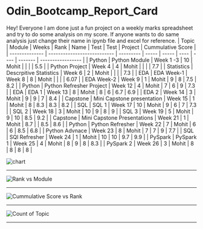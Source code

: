 # Odin_Bootcamp_Report_Card
Hey! Everyone I am done just a fun project on a weekly marks spreadsheet and try to do some analysis on my score. If anyone wants to do same analysis just change their name in ipynb file and excel for reference.
| Topic          | Module                      | Weeks     | Rank  | Name  | Test | Test | Project | Cummulative Score |
| -------------- | --------------------------- | --------- | ----- | ----- | ---- | ---- | ------- | ----------------- |
| Python         | Python Module               | Week 1 -3 | 10    | Mohit |      |      |         | 5.5               |
| Python Project | Week 4                      | 4         | Mohit |       |      |      | 7.7     |
| Statistics     | Descrpitive Statistics      | Week 6    | 2     | Mohit |      |      |         | 7.3               |
| EDA            | EDA Week-1                  | Week 8    | 8     | Mohit |      |      |         | 6.07              |
| EDA Week-2     | Week 9                      | 1         | Mohit | 9     | 8    | 7.5  | 8.2     |
| Python         | Python Refresher Project    | Week 12   | 4     | Mohit | 7    | 6    | 9       | 7.3               |
| EDA            | EDA 1                       | Week 13   | 8     | Mohit | 8    | 6    | 6.7     | 6.9               |
| EDA 2          | Week 14                     | 3         | Mohit | 9     | 9    | 7    | 8.4     |
| Capstone       | Mini Capstone presentation  | Week 15   | 1     | Mohit | 8    | 8.3  | 8.3     | 8.2               |
| SQL            | SQL 1                       | Week 17   | 10    | Mohit | 9    | 6    | 7       | 7.3               |
| SQL 2          | Week 18                     | 3         | Mohit | 10    | 9    | 8    | 9       |
| SQL 3          | Week 19                     | 5         | Mohit | 9     | 10   | 8.5  | 9.2     |
| Capstone       | Mini Capstone Presentations | Week 21   | 1     | Mohit | 8.7  |      | 8.5     | 8.6               |
| Python         | Python Refresher            | Week 22   | 7     | Mohit | 6    | 6    | 8.5     | 6.8               |
| Python Advnace | Week 23                     | 8         | Mohit | 7     | 7    | 9    | 7.7     |
| SQL            | SQl Refresher               | Week 24   | 1     | Mohit | 10   | 10   | 9.7     | 9.9               |
| PySpark        | PySpark 1                   | Week 25   | 4     | Mohit | 8    | 9    | 8       | 8.3               |
| PySpark 2      | Week 26                     | 3         | Mohit | 8     | 8    | 8    | 8       |



![chart](https://user-images.githubusercontent.com/95187592/173013948-95b487e3-3fd5-47a2-b84b-67e7395ae587.png)


-------------------------

![Rank vs  Module](https://user-images.githubusercontent.com/95187592/173014066-b6156e35-2ce0-4e1f-84d4-855b603af5a7.png)


----------------------

![Cummulative Score vs  Rank](https://user-images.githubusercontent.com/95187592/173014137-1902eab4-354d-462f-be06-cd38585fa720.png)


--------------------

![Count of Topic](https://user-images.githubusercontent.com/95187592/173014246-35d635bf-6276-4db0-9885-b083bc16d031.png)


-------------------------
